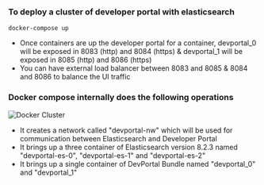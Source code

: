  ### To deploy a cluster of developer portal with elasticsearch

`docker-compose up`

* Once containers are up the developer portal for a container, devportal_0 will be exposed in 8083 (http) and 8084 (https) & devportal_1 will be exposed in 8085 (http) and 8086 (https)
* You can have external load balancer between 8083 and 8085 & 8084 and 8086 to balance the UI traffic

 ### Docker compose internally does the following operations

![Docker Cluster](images/docker_cluster.png "Cluster Deployment")

   * It creates a network called "devportal-nw" which will be used for communication between Elasticsearch and Developer Portal
   * It brings up a three container of Elasticsearch version 8.2.3 named "devportal-es-0", "devportal-es-1" and "devportal-es-2"
   * It brings up a single container of DevPortal Bundle named "devportal_0" and "devportal_1"
